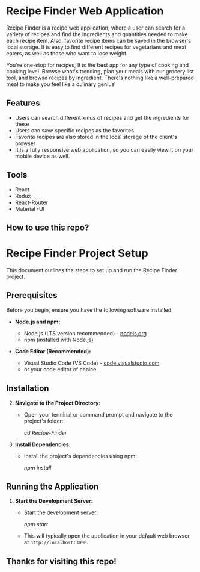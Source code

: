 # Recipe Finder Web Application

 Recipe Finder is a recipe web application, where a user can search for a variety of recipes and find the ingredients and quantities needed to make each recipe item. Also, favorite recipe items can be saved in the browser's local storage. It is easy to find different recipes for vegetarians and meat eaters, as well as those who want to lose weight.

You're one-stop for recipes, It is the best app for any type of cooking and cooking level. Browse what's trending, plan your meals with our grocery list tool, and browse recipes by ingredient. There's nothing like a well-prepared meal to make you feel like a culinary genius!

## Features

- Users can search different kinds of recipes and get the ingredients for these
- Users can save specific recipes as the favorites
- Favorite recipes are also stored in the local storage of the client's browser
- It is a fully responsive web application, so you can easily view it on your mobile device as well.


## Tools
- React
- Redux
- React-Router
- Material -UI
  
## How to use this repo?


# Recipe Finder Project Setup

This document outlines the steps to set up and run the Recipe Finder project.

## Prerequisites

Before you begin, ensure you have the following software installed:

* **Node.js and npm:**
    * Node.js (LTS version recommended) - [nodejs.org](https://nodejs.org/)
    * npm (installed with Node.js)

* **Code Editor (Recommended):**
    * Visual Studio Code (VS Code) - [code.visualstudio.com](https://code.visualstudio.com/)
    * or your code editor of choice.

## Installation

2.  **Navigate to the Project Directory:**
    * Open your terminal or command prompt and navigate to the project's folder:
        
        *cd Recipe-Finder*
        

3.  **Install Dependencies:**
    * Install the project's dependencies using npm:
        
        *npm install*
        

## Running the Application

1.  **Start the Development Server:**
    * Start the development server:
        
        *npm start*
        
    * This will typically open the application in your default web browser at `http://localhost:3000`.






## Thanks for visiting this repo!

